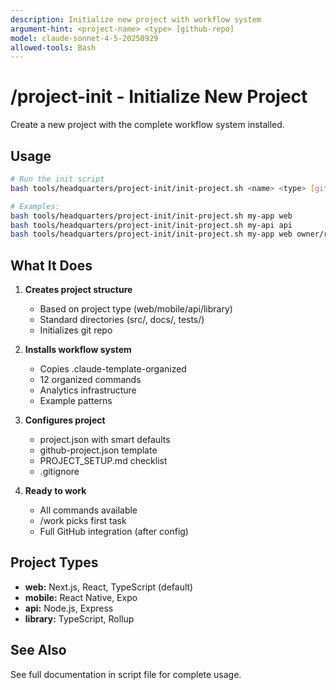 ```yaml
---
description: Initialize new project with workflow system
argument-hint: <project-name> <type> [github-repo]
model: claude-sonnet-4-5-20250929
allowed-tools: Bash
---
```


# /project-init - Initialize New Project

Create a new project with the complete workflow system installed.

## Usage

```bash
# Run the init script
bash tools/headquarters/project-init/init-project.sh <name> <type> [github-repo]

# Examples:
bash tools/headquarters/project-init/init-project.sh my-app web
bash tools/headquarters/project-init/init-project.sh my-api api
bash tools/headquarters/project-init/init-project.sh my-app web owner/repo
```

## What It Does

1. **Creates project structure**
   - Based on project type (web/mobile/api/library)
   - Standard directories (src/, docs/, tests/)
   - Initializes git repo

2. **Installs workflow system**
   - Copies .claude-template-organized
   - 12 organized commands
   - Analytics infrastructure
   - Example patterns

3. **Configures project**
   - project.json with smart defaults
   - github-project.json template
   - PROJECT_SETUP.md checklist
   - .gitignore

4. **Ready to work**
   - All commands available
   - /work picks first task
   - Full GitHub integration (after config)

## Project Types

- **web:** Next.js, React, TypeScript (default)
- **mobile:** React Native, Expo
- **api:** Node.js, Express
- **library:** TypeScript, Rollup

## See Also

See full documentation in script file for complete usage.
